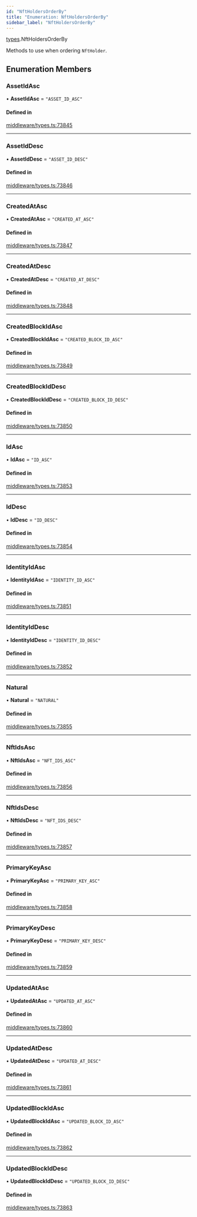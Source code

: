 ```yaml
---
id: "NftHoldersOrderBy"
title: "Enumeration: NftHoldersOrderBy"
sidebar_label: "NftHoldersOrderBy"
---
```


[types](../../../modules/Types/Types.md).NftHoldersOrderBy

Methods to use when ordering `NftHolder`.

## Enumeration Members

### AssetIdAsc

• **AssetIdAsc** = ``"ASSET_ID_ASC"``

#### Defined in

[middleware/types.ts:73845](https://github.com/PolymeshAssociation/polymesh-sdk/blob/2c78f6c34/src/middleware/types.ts#L73845)

___

### AssetIdDesc

• **AssetIdDesc** = ``"ASSET_ID_DESC"``

#### Defined in

[middleware/types.ts:73846](https://github.com/PolymeshAssociation/polymesh-sdk/blob/2c78f6c34/src/middleware/types.ts#L73846)

___

### CreatedAtAsc

• **CreatedAtAsc** = ``"CREATED_AT_ASC"``

#### Defined in

[middleware/types.ts:73847](https://github.com/PolymeshAssociation/polymesh-sdk/blob/2c78f6c34/src/middleware/types.ts#L73847)

___

### CreatedAtDesc

• **CreatedAtDesc** = ``"CREATED_AT_DESC"``

#### Defined in

[middleware/types.ts:73848](https://github.com/PolymeshAssociation/polymesh-sdk/blob/2c78f6c34/src/middleware/types.ts#L73848)

___

### CreatedBlockIdAsc

• **CreatedBlockIdAsc** = ``"CREATED_BLOCK_ID_ASC"``

#### Defined in

[middleware/types.ts:73849](https://github.com/PolymeshAssociation/polymesh-sdk/blob/2c78f6c34/src/middleware/types.ts#L73849)

___

### CreatedBlockIdDesc

• **CreatedBlockIdDesc** = ``"CREATED_BLOCK_ID_DESC"``

#### Defined in

[middleware/types.ts:73850](https://github.com/PolymeshAssociation/polymesh-sdk/blob/2c78f6c34/src/middleware/types.ts#L73850)

___

### IdAsc

• **IdAsc** = ``"ID_ASC"``

#### Defined in

[middleware/types.ts:73853](https://github.com/PolymeshAssociation/polymesh-sdk/blob/2c78f6c34/src/middleware/types.ts#L73853)

___

### IdDesc

• **IdDesc** = ``"ID_DESC"``

#### Defined in

[middleware/types.ts:73854](https://github.com/PolymeshAssociation/polymesh-sdk/blob/2c78f6c34/src/middleware/types.ts#L73854)

___

### IdentityIdAsc

• **IdentityIdAsc** = ``"IDENTITY_ID_ASC"``

#### Defined in

[middleware/types.ts:73851](https://github.com/PolymeshAssociation/polymesh-sdk/blob/2c78f6c34/src/middleware/types.ts#L73851)

___

### IdentityIdDesc

• **IdentityIdDesc** = ``"IDENTITY_ID_DESC"``

#### Defined in

[middleware/types.ts:73852](https://github.com/PolymeshAssociation/polymesh-sdk/blob/2c78f6c34/src/middleware/types.ts#L73852)

___

### Natural

• **Natural** = ``"NATURAL"``

#### Defined in

[middleware/types.ts:73855](https://github.com/PolymeshAssociation/polymesh-sdk/blob/2c78f6c34/src/middleware/types.ts#L73855)

___

### NftIdsAsc

• **NftIdsAsc** = ``"NFT_IDS_ASC"``

#### Defined in

[middleware/types.ts:73856](https://github.com/PolymeshAssociation/polymesh-sdk/blob/2c78f6c34/src/middleware/types.ts#L73856)

___

### NftIdsDesc

• **NftIdsDesc** = ``"NFT_IDS_DESC"``

#### Defined in

[middleware/types.ts:73857](https://github.com/PolymeshAssociation/polymesh-sdk/blob/2c78f6c34/src/middleware/types.ts#L73857)

___

### PrimaryKeyAsc

• **PrimaryKeyAsc** = ``"PRIMARY_KEY_ASC"``

#### Defined in

[middleware/types.ts:73858](https://github.com/PolymeshAssociation/polymesh-sdk/blob/2c78f6c34/src/middleware/types.ts#L73858)

___

### PrimaryKeyDesc

• **PrimaryKeyDesc** = ``"PRIMARY_KEY_DESC"``

#### Defined in

[middleware/types.ts:73859](https://github.com/PolymeshAssociation/polymesh-sdk/blob/2c78f6c34/src/middleware/types.ts#L73859)

___

### UpdatedAtAsc

• **UpdatedAtAsc** = ``"UPDATED_AT_ASC"``

#### Defined in

[middleware/types.ts:73860](https://github.com/PolymeshAssociation/polymesh-sdk/blob/2c78f6c34/src/middleware/types.ts#L73860)

___

### UpdatedAtDesc

• **UpdatedAtDesc** = ``"UPDATED_AT_DESC"``

#### Defined in

[middleware/types.ts:73861](https://github.com/PolymeshAssociation/polymesh-sdk/blob/2c78f6c34/src/middleware/types.ts#L73861)

___

### UpdatedBlockIdAsc

• **UpdatedBlockIdAsc** = ``"UPDATED_BLOCK_ID_ASC"``

#### Defined in

[middleware/types.ts:73862](https://github.com/PolymeshAssociation/polymesh-sdk/blob/2c78f6c34/src/middleware/types.ts#L73862)

___

### UpdatedBlockIdDesc

• **UpdatedBlockIdDesc** = ``"UPDATED_BLOCK_ID_DESC"``

#### Defined in

[middleware/types.ts:73863](https://github.com/PolymeshAssociation/polymesh-sdk/blob/2c78f6c34/src/middleware/types.ts#L73863)
